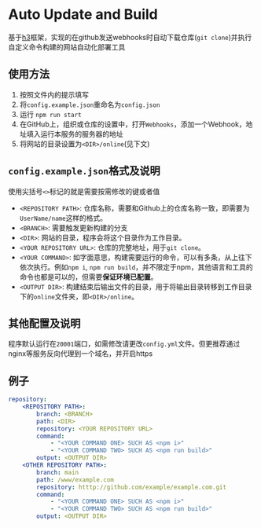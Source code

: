 # Auto Update and Build
基于[h3](https://github.com/unjs/h3)框架，实现的在github发送webhooks时自动下载仓库(`git clone`)并执行自定义命令构建的网站自动化部署工具

## 使用方法
1. 按照文件内的提示填写
2. 将`config.example.json`重命名为`config.json`
3. 运行 `npm run start`
4. 在GitHub上，组织或仓库的设置中，打开`Webhooks`，添加一个Webhook，地址填入运行本服务的服务器的地址
3. 将网站的目录设置为`<DIR>/online`(见下文)


## `config.example.json`格式及说明

使用尖括号`<>`标记的就是需要按需修改的键或者值

- `<REPOSITORY PATH>`: 仓库名称，需要和Github上的仓库名称一致，即需要为`UserName/name`这样的格式。
- `<BRANCH>`: 需要触发更新构建的分支
- `<DIR>`: 网站的目录，程序会将这个目录作为工作目录。
- `<YOUR REPOSITORY URL>`: 仓库的完整地址，用于`git clone`。
- `<YOUR COMMAND>`: 如字面意思，构建需要运行的命令，可以有多条，从上往下依次执行。例如`npm i`, `npm run build`，并不限定于npm，其他语言和工具的命令也都是可以的，但需要**保证环境已配置**。
- `<OUTPUT DIR>`: 构建结束后输出文件的目录，用于将输出目录转移到工作目录下的`online`文件夹，即`<DIR>/online`。

## 其他配置及说明

程序默认运行在`20001`端口，如需修改请更改`config.yml`文件。但更推荐通过nginx等服务反向代理到一个域名，并开启https

## 例子
``` YAML
repository:
    <REPOSITORY PATH>: 
        branch: <BRANCH>
        path: <DIR>
        repository: <YOUR REPOSITORY URL>
        command: 
            - "<YOUR COMMAND ONE> SUCH AS <npm i>"
            - "<YOUR COMMAND TWO> SUCH AS <npm run build>"
        output: <OUTPUT DIR>
    <OTHER REPOSITORY PATH>: 
        branch: main
        path: /www/example.com
        repository: htttp://github.com/example/example.com.git
        command: 
            - "<YOUR COMMAND ONE> SUCH AS <npm i>"
            - "<YOUR COMMAND TWO> SUCH AS <npm run build>"
        output: <OUTPUT DIR>
```

